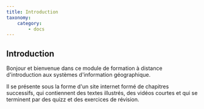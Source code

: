 ```yaml
---
title: Introduction
taxonomy:
    category:
        - docs
---
```


## Introduction


Bonjour et bienvenue dans ce module de formation à distance d'introduction aux systèmes d'information géographique.

Il se présente sous la forme d'un site internet formé de chapitres successifs, qui contiennent des textes illustrés, des vidéos courtes et qui se terminent par des quizz et des exercices de révision.